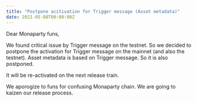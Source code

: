 ```yaml
---
title: "Postpone acitivation for Trigger message (Asset metadata)"
date: 2021-05-08T00:00:00Z
---
```


Dear Monaparty funs,

We found critical issue by Trigger message on the testnet.
So we decided to postpone the activation for Trigger message on the mainnet (and also the testnet).
Asset metadata is based on Trigger message. So it is also postponed.

It will be re-activated on the next release train.

We aporogize to funs for confusing Monaparty chain.
We are going to kaizen our release process. 

